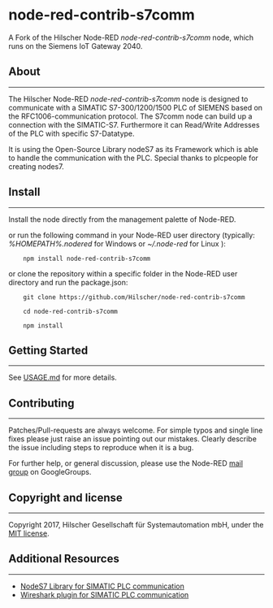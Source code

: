# node-red-contrib-s7comm

A Fork of the Hilscher Node-RED *node-red-contrib-s7comm* node, which runs on the Siemens IoT Gateway 2040.


## About
-----------
The Hilscher Node-RED *node-red-contrib-s7comm* node is designed to communicate with a SIMATIC S7-300/1200/1500 PLC of SIEMENS based on the RFC1006-communication protocol. The S7comm node can build up a connection with the SIMATIC-S7. Furthermore it can Read/Write Addresses of the PLC with specific S7-Datatype.

It is using the Open-Source Library nodeS7 as its Framework which is able to handle the communication with the PLC. Special thanks to plcpeople for creating nodes7.

## Install
-----------
Install the node directly from the management palette of Node-RED.

or run the following command in your Node-RED user directory (typically: *%HOMEPATH%\.nodered* for Windows or  *~/.node-red* for Linux  ):

        npm install node-red-contrib-s7comm

or clone the repository within a specific folder in the Node-RED user directory and run the package.json:

        git clone https://github.com/Hilscher/node-red-contrib-s7comm

        cd node-red-contrib-s7comm

        npm install



## Getting Started
-----------
See [USAGE.md](https://github.com/Hilscher/node-red-contrib-s7comm/blob/master/USAGE.md) for more details.


## Contributing
-----------
Patches/Pull-requests are always welcome. For simple typos and single line fixes please just raise an issue pointing out our mistakes. Clearly describe the issue including steps to reproduce when it is a bug.

For further help, or general discussion, please use the
Node-RED [mail group](https://groups.google.com/forum/#!forum/node-red) on GoogleGroups.


## Copyright and license
-----------
Copyright 2017, Hilscher Gesellschaft für Systemautomation mbH, under the [MIT license](https://github.com/Hilscher/node-red-contrib-s7comm/blob/master/LICENSE).


## Additional Resources
-----------
* [NodeS7 Library for SIMATIC PLC communication](https://github.com/plcpeople/nodeS7)
* [Wireshark plugin for SIMATIC PLC communication](https://sourceforge.net/projects/s7commwireshark)



